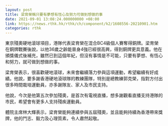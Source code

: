 ```yaml
---
layout: post
title: 梁育榮稱只要有夢想有恆心及努力可做到想做的事
date: 2021-09-01 13:08:24.000000000 +08:00
link: https://news.rthk.hk/rthk/ch/component/k2/1608556-20210901.htm
categories: rthk
---
```


東京殘奧硬地滾球項目，港隊代表梁育榮在混合BC4級個人賽奪得銅牌。梁育榮在銅牌戰賽後說，以他36歲之齡能晉身4強已經很高興，得到銅牌更具意義。他在頒獎儀式後補充，雖然已到這個年紀，但沒有事情是不可能，只要有夢想、有恆心和努力，就可做到想做的事。

梁育榮表示，很喜歡硬地滾球，未來會繼續落力參與這項運動，希望繼續有好成績。他說，要多謝香港硬地滾球隊的教練團隊，特別是總教練郭克榮，指對方付出很多時間栽培運動員，亦多謝隊友、家人及市民支持。

他說，今次是他第五次參加殘奧，是首次有電視直播，想多謝觀看直播支持港隊的市民，希望會有更多人支持殘疾運動員。

體院主席林大輝表示，梁育榮能夠連續參與五屆殘奧，並且能夠持續為香港帶來獎牌，他的鬥志、毅力及心理質素，令人肅然起敬。
